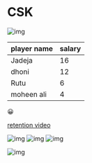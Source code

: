 # CSK


![img](https://i.pinimg.com/originals/85/52/f8/8552f811e95b998d9505c43a9828c6d6.jpg)

player name| salary
-----------|----
Jadeja|16
dhoni|12
Rutu|6
moheen ali|4

:grinning:

[retention video](https://www.youtube.com/watch?v=DcfMTIfP7t0)

![img](https://i.pinimg.com/originals/51/82/71/5182714176133b8c6c95153c3ac4c478.jpg)
![img](https://thumbs.gfycat.com/CheapInconsequentialCrab-size_restricted.gif)
![img](https://i.pinimg.com/originals/6e/0a/09/6e0a09490434fe038f6687f783ded765.gif)

![img](https://c.tenor.com/1orW_Wsh5XsAAAAd/telugu-balayya.gif)
